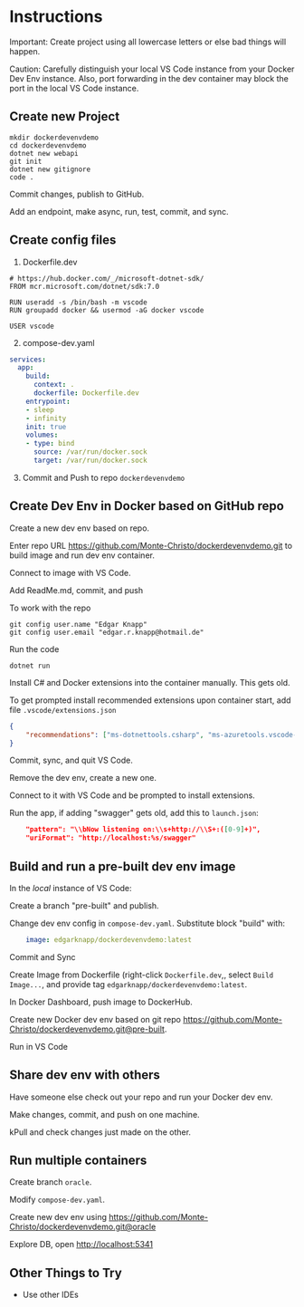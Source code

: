 # Instructions

Important: Create project using all lowercase letters or else bad things will happen.

Caution: Carefully distinguish your local VS Code instance from your Docker
Dev Env instance. Also, port forwarding in the dev container may block the
port in the local VS Code instance.

## Create new Project

```CLI
mkdir dockerdevenvdemo
cd dockerdevenvdemo
dotnet new webapi
git init
dotnet new gitignore
code .
```

Commit changes, publish to GitHub.

Add an endpoint, make async, run, test, commit, and sync.

## Create config files

1. Dockerfile.dev

```Docker
# https://hub.docker.com/_/microsoft-dotnet-sdk/
FROM mcr.microsoft.com/dotnet/sdk:7.0

RUN useradd -s /bin/bash -m vscode
RUN groupadd docker && usermod -aG docker vscode

USER vscode
```

2. compose-dev.yaml

```YAML
services:
  app:
    build:
      context: .
      dockerfile: Dockerfile.dev
    entrypoint:
    - sleep
    - infinity
    init: true
    volumes:
    - type: bind
      source: /var/run/docker.sock
      target: /var/run/docker.sock
```

3. Commit and Push to repo `dockerdevenvdemo`

## Create Dev Env in Docker based on GitHub repo

Create a new dev env based on repo.

Enter repo URL <https://github.com/Monte-Christo/dockerdevenvdemo.git> to build image and run dev env container.

Connect to image with VS Code.

Add ReadMe.md, commit, and push

To work with the repo

```CLI
git config user.name "Edgar Knapp" 
git config user.email "edgar.r.knapp@hotmail.de"
```

Run the code

```CLI
dotnet run
```

Install C# and Docker extensions into the container manually. This gets old.

To get prompted install recommended extensions upon container start, add file
`.vscode/extensions.json`

```JSON
{
    "recommendations": ["ms-dotnettools.csharp", "ms-azuretools.vscode-docker"]
}
  ```

Commit, sync, and quit VS Code.

Remove the dev env, create a new one.

Connect to it with VS Code and be prompted to install extensions.

Run the app, if adding "swagger" gets old, add this to `launch.json`:

```JSON
    "pattern": "\\bNow listening on:\\s+http://\\S+:([0-9]+)",
    "uriFormat": "http://localhost:%s/swagger"
```

## Build and run a pre-built dev env image

In the *local* instance of VS Code:

Create a branch "pre-built" and publish.

Change dev env config in `compose-dev.yaml`. Substitute block "build" with:

```YAML
    image: edgarknapp/dockerdevenvdemo:latest
```

Commit and Sync

Create Image from Dockerfile (right-click `Dockerfile.dev`,, select `Build Image...`, and provide tag `edgarknapp/dockerdevenvdemo:latest`.

In Docker Dashboard, push image to DockerHub.

Create new Docker dev env based on git repo <https://github.com/Monte-Christo/dockerdevenvdemo.git@pre-built>.

Run in VS Code


## Share dev env with others

Have someone else check out your repo and run your Docker dev env.

Make changes, commit, and push on one machine.

kPull and check changes just made on the other.

## Run multiple containers

Create branch `oracle`.

Modify `compose-dev.yaml`.

Create new dev env using <https://github.com/Monte-Christo/dockerdevenvdemo.git@oracle>

Explore DB, open <http://localhost:5341>

## Other Things to Try

- Use other IDEs
